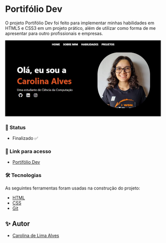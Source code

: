# Portifólio Dev

O projeto Portifólio Dev foi feito para implementar minhas habilidades em HTML5 e CSS3 em um projeto prático, além de utilizar como forma de me apresentar para outro profissionais e empresas.

![Logo do Portifólio Dev](./assets/imgs/screenshot-portifolioDev.jpg)


### 🚀 Status

- Finalizado ✅

### 🔗 Link para acesso

- [Portifólio Dev](https://carolinalimaal.github.io/my-portfolio/)

### 🛠 Tecnologias

As seguintes ferramentas foram usadas na construção do projeto:

- [HTML](https://developer.mozilla.org/pt-BR/docs/Web/HTML)
- [CSS](https://developer.mozilla.org/pt-BR/docs/Web/CSS)
- [Git](https://git-scm.com/)

## ✨ Autor
- [Carolina de Lima Alves](https://carolinalimaal.github.io/my-portfolio/)
